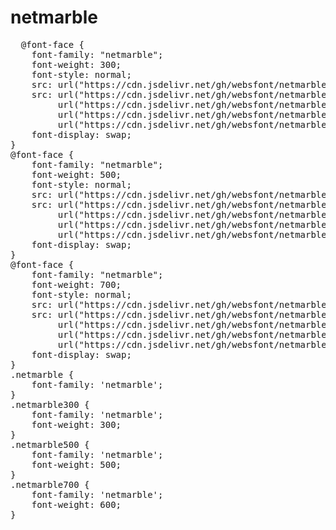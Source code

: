 # netmarble

<pre>
  @font-face {
    font-family: "netmarble";
    font-weight: 300;
    font-style: normal;
    src: url("https://cdn.jsdelivr.net/gh/websfont/netmarble/netmarble-Light.eot");
    src: url("https://cdn.jsdelivr.net/gh/websfont/netmarble/netmarble-Light.eot?#iefix") format("embedded-opentype"),
         url("https://cdn.jsdelivr.net/gh/websfont/netmarble/netmarble-Light.woff2") format("woff2"),
         url("https://cdn.jsdelivr.net/gh/websfont/netmarble/netmarble-Light.woff") format("woff"),
         url("https://cdn.jsdelivr.net/gh/websfont/netmarble/netmarble-Light.ttf") format("truetype");
    font-display: swap;
} 
@font-face {
    font-family: "netmarble";
    font-weight: 500;
    font-style: normal;
    src: url("https://cdn.jsdelivr.net/gh/websfont/netmarble/netmarble-Medium.eot");
    src: url("https://cdn.jsdelivr.net/gh/websfont/netmarble/netmarble-Medium.eot?#iefix") format("embedded-opentype"),
         url("https://cdn.jsdelivr.net/gh/websfont/netmarble/netmarble-Medium.woff2") format("woff2"),
         url("https://cdn.jsdelivr.net/gh/websfont/netmarble/netmarble-Medium.woff") format("woff"),
         url("https://cdn.jsdelivr.net/gh/websfont/netmarble/netmarble-Medium.ttf") format("truetype");
    font-display: swap;
} 
@font-face {
    font-family: "netmarble";
    font-weight: 700;
    font-style: normal;
    src: url("https://cdn.jsdelivr.net/gh/websfont/netmarble/netmarble-Bold.eot");
    src: url("https://cdn.jsdelivr.net/gh/websfont/netmarble/netmarble-Bold.eot?#iefix") format("embedded-opentype"),
         url("https://cdn.jsdelivr.net/gh/websfont/netmarble/netmarble-Bold.woff2") format("woff2"),
         url("https://cdn.jsdelivr.net/gh/websfont/netmarble/netmarble-Bold.woff") format("woff"),
         url("https://cdn.jsdelivr.net/gh/websfont/netmarble/netmarble-Bold.ttf") format("truetype");
    font-display: swap;
} 
.netmarble {
    font-family: 'netmarble';
}
.netmarble300 {
    font-family: 'netmarble';
    font-weight: 300;
}
.netmarble500 {
    font-family: 'netmarble';
    font-weight: 500;
}
.netmarble700 {
    font-family: 'netmarble';
    font-weight: 600;
}
</pre>
